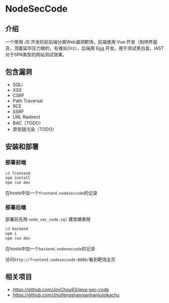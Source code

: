 # NodeSecCode

## 介绍

一个使用 JS 开发的前后端分离Web漏洞靶场，前端使用 Vue 开发（别喷界面丑，顶着延毕压力做的，有难处Orz），后端用 Egg 开发。用于测试黑白盒、IAST对于SPA类型的网站测试效果。

## 包含漏洞

* SQLi
* XSS
* CSRF
* Path Traversal
* RCE
* SSRF
* URL Redirect
* BAC（TODO）
* 原型链污染（TODO）

## 安装和部署

### 部署前端

```bash
cd frontend
npm install
npm run dev
```

在hosts中加一个`frontend.nodeseccode`的记录

### 部署后端

部署前先用 `node_sec_code.sql` 建库建表呀

```bash
cd backend
npm i
npm run dev
```

在hosts中加一个`backend.nodeseccode`的记录

访问`http://frontend.nodeseccode:8080/`看到靶场主页

## 相关项目

* https://github.com/JoyChou93/java-sec-code
* https://github.com/zhuifengshaonianhanlu/pikachu